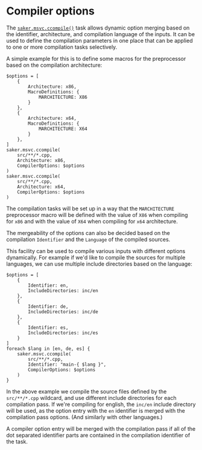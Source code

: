 # Compiler options

The [`saker.msvc.ccompile()`](/taskdoc/saker.msvc.ccompile.html) task allows dynamic option merging based on the identifier, architecture, and compilation language of the inputs. It can be used to define the compilation parameters in one place that can be applied to one or more compilation tasks selectively.

A simple example for this is to define some macros for the preprocessor based on the compilation architecture:

```sakerscript
$options = [
	{
		Architecture: x86,
		MacroDefinitions: {
			MARCHITECTURE: X86
		}
	},
	{
		Architecture: x64,
		MacroDefinitions: {
			MARCHITECTURE: X64
		}
	},
]
saker.msvc.ccompile(
	src/**/*.cpp,
	Architecture: x86,
	CompilerOptions: $options
)
saker.msvc.ccompile(
	src/**/*.cpp,
	Architecture: x64,
	CompilerOptions: $options
)
```

The compilation tasks will be set up in a way that the `MARCHITECTURE` preprocessor macro will be defined with the value of `X86` when compiling for `x86` and with the value of `X64` when compiling for `x64` architecture.

The mergeability of the options can also be decided based on the compilation `Identifier` and the `Language` of the compiled sources.

This facility can be used to compile various inputs with different options dynamically. For example if we'd like to compile the sources for multiple languages, we can use multiple include directories based on the language:

```sakerscript
$options = [
	{
		Identifier: en,
		IncludeDirectories: inc/en
	},
	{
		Identifier: de,
		IncludeDirectories: inc/de
	},
	{
		Identifier: es,
		IncludeDirectories: inc/es
	}
]
foreach $lang in [en, de, es] {
	saker.msvc.ccompile(
		src/**/*.cpp,
		Identifier: "main-{ $lang }",
		CompilerOptions: $options
	)
}
```

In the above example we compile the source files defined by the `src/**/*.cpp` wildcard, and use different include directories for each compilation pass. If we're compiling for english, the `inc/en` include directory will be used, as the option entry with the `en` identifier is merged with the compilation pass options. (And similarly with other languages.)

A compiler option entry will be merged with the compilation pass if all of the dot separated identifier parts are contained in the compilation identifier of the task.
